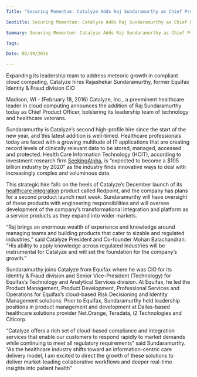 ```yaml
---
Title: "Securing Momentum: Catalyze Adds Raj Sundaramurthy as Chief Product Officer"

Seotitle: Securing Momentum: Catalyze Adds Raj Sundaramurthy as Chief Product Officer

Summary: Securing Momentum: Catalyze Adds Raj Sundaramurthy as Chief Product Officer

Tags: 

Date: 02/19/2016

---
```

Expanding its leadership team to address meteoric growth in compliant cloud computing, Catalyze hires Rajashekar Sundaramurthy, former Equifax Identity & Fraud division CIO

Madison, WI - (February 18, 2016)  Catalyze, Inc., a preeminent healthcare leader in cloud computing announces the addition of Raj Sundaramurthy today as Chief Product Officer, bolstering its leadership team of technology and healthcare veterans.

Sundaramurthy is Catalyze’s second high-profile hire since the start of the new year, and this latest addition is well-timed. Healthcare professionals today are faced with a growing multitude of IT applications that are creating record levels of clinically relevant data to be stored, managed, accessed and protected. Health Care Information Technology (HCIT), according to investment research firm [SeekingAlpha](http://seekingalpha.com/article/3897276-cerner-corporation-evolution-revolution-health-care-information-technology),  is “expected to become a $105 billion industry by 2020” as the industry finds innovative ways to deal with increasingly complex and voluminous data.

This strategic hire falls on the heels of Catalyze’s December launch of its [healthcare integration](https://catalyze.io/redpoint) product called Redpoint, and the company has plans for a second product launch next week. Sundaramurthy will have oversight of these products with engineering responsibilities and will oversee development of the company’s transformational integration and platform as a service products as they expand into wider markets.

“Raj brings an enormous wealth of experience and knowledge around managing teams and building products that cater to sizable and regulated industries,” said Catalyze President and Co-founder Mohan Balachandran. “His ability to apply knowledge across regulated industries will be instrumental for Catalyze and will set the foundation for the company’s growth.”

Sundaramurthy joins Catalyze from Equifax where he was CIO for its Identity & Fraud division and Senior Vice-President (Technology) for Equifax’s Technology and Analytical Services division. At Equifax, he led the Product Management, Product Development, Professional Services and Operations for Equifax’s cloud-based Risk Decisioning and Identity Management solutions. Prior to Equifax, Sundaramurthy held leadership positions in product management and development at Dallas-based healthcare solutions provider Net.Orange, Teradata, i2 Technologies and Citicorp. 

“Catalyze offers a rich set of cloud-based compliance and integration services that enable our customers to respond rapidly to market demands while continuing to meet all regulatory requirements” said Sundaramurthy. “As the healthcare industry shifts toward an information-centric care delivery model, I am excited to direct the growth of these solutions to deliver market-leading  collaborative workflows and deeper real-time insights into patient health”